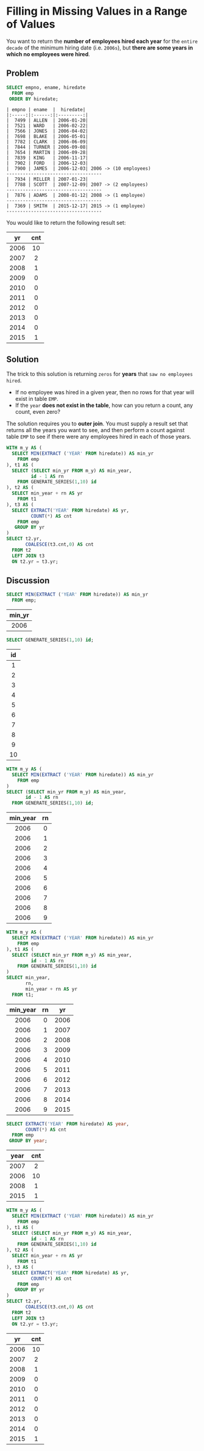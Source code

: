 # Filling in Missing Values in a Range of Values

You want to return the **number of employees hired each year** for the `entire decade` of the  minimum hiring date (i.e. `2006s`), but **there are some years in which no employees were hired**.


## Problem

```SQL
SELECT empno, ename, hiredate
  FROM emp
 ORDER BY hiredate;
```

```console
| empno | ename  |  hiredate|
|:-----:|:------:|:---------:|
|  7499 | ALLEN  | 2006-01-20|
|  7521 | WARD   | 2006-02-22|
|  7566 | JONES  | 2006-04-02|
|  7698 | BLAKE  | 2006-05-01|
|  7782 | CLARK  | 2006-06-09|
|  7844 | TURNER | 2006-09-08|
|  7654 | MARTIN | 2006-09-28|
|  7839 | KING   | 2006-11-17|
|  7902 | FORD   | 2006-12-03|
|  7900 | JAMES  | 2006-12-03| 2006 -> (10 employees)
-----------------------------------
|  7934 | MILLER | 2007-01-23|
|  7788 | SCOTT  | 2007-12-09| 2007 -> (2 employees)
-----------------------------------
|  7876 | ADAMS  | 2008-01-12| 2008 -> (1 employee)
-----------------------------------
|  7369 | SMITH  | 2015-12-17| 2015 -> (1 employee)
-----------------------------------
```

You would like to return the following result set:

|yr  | cnt|
|:---:|:---:|
|2006 |  10|
|2007 |   2|
|2008 |   1|
|2009 |   0|
|2010 |   0|
|2011 |   0|
|2012 |   0|
|2013 |   0|
|2014 |   0|
|2015 |   1|


## Solution

The trick to this solution is returning `zeros` for **years** that `saw no employees hired`.

- If no employee was hired in a given year, then no rows for that year will exist in table `EMP`.
- If the `year` **does not exist in the table**, how can you return a count, any count, even zero?

The solution requires you to **outer join**. You must supply a result set that returns all the years you want to see, and then perform a count against table `EMP` to see if there were any employees hired in each of those years.

```SQL
WITH m_y AS (
  SELECT MIN(EXTRACT ('YEAR' FROM hiredate)) AS min_yr
    FROM emp
), t1 AS (
  SELECT (SELECT min_yr FROM m_y) AS min_year,
         id - 1 AS rn
    FROM GENERATE_SERIES(1,10) id
), t2 AS (
  SELECT min_year + rn AS yr
    FROM t1
), t3 AS (
  SELECT EXTRACT('YEAR' FROM hiredate) AS yr,
         COUNT(*) AS cnt
    FROM emp
   GROUP BY yr
)
SELECT t2.yr,
       COALESCE(t3.cnt,0) AS cnt
  FROM t2
  LEFT JOIN t3
  ON t2.yr = t3.yr;
```


## Discussion


```SQL
SELECT MIN(EXTRACT ('YEAR' FROM hiredate)) AS min_yr
  FROM emp;
```

|min_yr|
|:------:|
|  2006|


```SQL
SELECT GENERATE_SERIES(1,10) id;
```

|id|
|:-:|
| 1|
| 2|
| 3|
| 4|
| 5|
| 6|
| 7|
| 8|
| 9|
|10|

```SQL
WITH m_y AS (
  SELECT MIN(EXTRACT ('YEAR' FROM hiredate)) AS min_yr
    FROM emp
)
SELECT (SELECT min_yr FROM m_y) AS min_year,
       id - 1 AS rn
  FROM GENERATE_SERIES(1,10) id;
```

|min_year | rn|
|:-------:|:--:|
|    2006 |  0|
|    2006 |  1|
|    2006 |  2|
|    2006 |  3|
|    2006 |  4|
|    2006 |  5|
|    2006 |  6|
|    2006 |  7|
|    2006 |  8|
|    2006 |  9|

```SQL
WITH m_y AS (
  SELECT MIN(EXTRACT ('YEAR' FROM hiredate)) AS min_yr
    FROM emp
), t1 AS (
  SELECT (SELECT min_yr FROM m_y) AS min_year,
         id - 1 AS rn
    FROM GENERATE_SERIES(1,10) id
)
SELECT min_year,
       rn,
       min_year + rn AS yr
  FROM t1;
```

|min_year | rn |  yr|
|:-------:|:--:|:---:|
|    2006 |  0 | 2006|
|    2006 |  1 | 2007|
|    2006 |  2 | 2008|
|    2006 |  3 | 2009|
|    2006 |  4 | 2010|
|    2006 |  5 | 2011|
|    2006 |  6 | 2012|
|    2006 |  7 | 2013|
|    2006 |  8 | 2014|
|    2006 |  9 | 2015|

```SQL
SELECT EXTRACT('YEAR' FROM hiredate) AS year,
       COUNT(*) AS cnt
  FROM emp
 GROUP BY year;
```

|year | cnt|
|:---:|:---:|
|2007 |   2|
|2006 |  10|
|2008 |   1|
|2015 |   1|

```SQL
WITH m_y AS (
  SELECT MIN(EXTRACT ('YEAR' FROM hiredate)) AS min_yr
    FROM emp
), t1 AS (
  SELECT (SELECT min_yr FROM m_y) AS min_year,
         id - 1 AS rn
    FROM GENERATE_SERIES(1,10) id
), t2 AS (
  SELECT min_year + rn AS yr
    FROM t1
), t3 AS (
  SELECT EXTRACT('YEAR' FROM hiredate) AS yr,
         COUNT(*) AS cnt
    FROM emp
   GROUP BY yr
)
SELECT t2.yr,
       COALESCE(t3.cnt,0) AS cnt
  FROM t2
  LEFT JOIN t3
  ON t2.yr = t3.yr;
```

|yr  | cnt|
|:---:|:---:|
|2006 |  10|
|2007 |   2|
|2008 |   1|
|2009 |   0|
|2010 |   0|
|2011 |   0|
|2012 |   0|
|2013 |   0|
|2014 |   0|
|2015 |   1|
